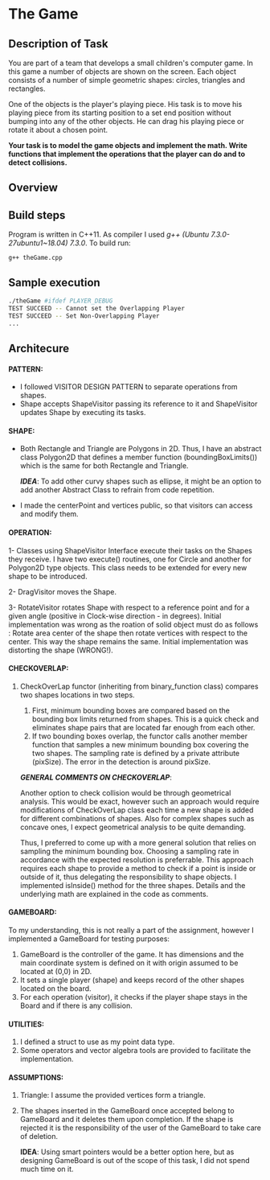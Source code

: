 # The Game

## Description of Task

You are part of a team that develops a small children's computer game. In this game a number of objects are shown on the screen. Each object consists of a number of simple geometric shapes: circles, triangles and rectangles. 

One of the objects is the player's playing piece. His task is to move his playing piece from its starting position to a set end position without bumping into any of the other objects. He can drag his playing piece or rotate it about a chosen point.

__Your task is to model the game objects and implement the math. Write functions that implement the operations that the player can do and to detect collisions.__

## Overview


## Build steps

Program is written in C++11. As compiler I used *g++ (Ubuntu 7.3.0-27ubuntu1~18.04) 7.3.0*. To build run:

```
g++ theGame.cpp
```

## Sample execution

```bash
./theGame #ifdef PLAYER_DEBUG
TEST SUCCEED -- Cannot set the Overlapping Player
TEST SUCCEED -- Set Non-Overlapping Player
...

```

## Architecure


#### PATTERN:
* I followed VISITOR DESIGN PATTERN to separate operations from shapes.
* Shape accepts ShapeVisitor passing its reference to it and ShapeVisitor updates Shape by executing its tasks.

#### SHAPE:
* Both Rectangle and Triangle are Polygons in 2D. Thus, I have an abstract class Polygon2D that defines a member function (boundingBoxLimits()) which is the same for both Rectangle and Triangle.

	___IDEA___: To add other curvy shapes such as ellipse, it might be an option to add another Abstract Class to refrain from code repetition.

* I made the centerPoint and vertices public, so that visitors can access and modify them. 

#### OPERATION:

1- Classes using ShapeVisitor Interface execute their tasks on the Shapes they receive. I have two execute() routines, one for Circle and another for Polygon2D type objects. This class needs to be extended for every new shape to be introduced.

2- DragVisitor moves the Shape.

3- RotateVisitor rotates Shape with respect to a reference point and for a given angle (positive in Clock-wise direction - in degrees). Initial implementation was wrong as the roation of solid object must do as follows : Rotate area center of the shape then rotate vertices with respect to the center. This way the shape remains the same. Initial implementation was distorting the shape (WRONG!).

#### CHECKOVERLAP:

1. CheckOverLap functor (inheriting from binary_function class) compares two shapes locations in two steps. 

	1. First, minimum bounding boxes are compared based on the bounding box limits returned from shapes. This is a quick check and eliminates shape pairs that are located far enough from each other. 
	2. If two bounding boxes overlap, the functor calls another member function that samples a new minimum bounding box covering the two shapes. The sampling rate is defined by a private attribute (pixSize). The error in the detection is around pixSize.
 
	___GENERAL COMMENTS ON CHECKOVERLAP___:

	Another option to check collision would be through geometrical analysis. This would be exact, however such an approach would require modifications of CheckOverLap class each time a new shape is added for different combinations of shapes. Also for complex shapes such as concave ones, I expect geometrical analysis to be quite demanding. 

	Thus, I preferred to come up with a more general solution that relies on sampling the minimum bounding box. Choosing a sampling rate in accordance with the expected resolution is preferrable. This approach requires each shape to provide a method to check if a point is inside or outside of it, thus delegating the responsibility to shape objects. I implemented isInside() method for the three shapes. Details and the underlying math are explained in the code as comments.

#### GAMEBOARD:

To my understanding, this is not really a part of the assignment, however I implemented a GameBoard for testing purposes:

1. GameBoard is the controller of the game. It has dimensions and the main coordinate system is defined on it with origin assumed to be located at (0,0) in 2D.
2. It sets a single player (shape) and keeps record of the other shapes located on the board.
3. For each operation (visitor), it checks if the player shape stays in the Board and if there is any collision.

#### UTILITIES:

1. I defined a struct to use as my point data type.
2. Some operators and vector algebra tools are provided to facilitate the implementation.

#### ASSUMPTIONS:
1. Triangle: I assume the provided vertices form a triangle.
2. The shapes inserted in the GameBoard once accepted belong to GameBoard and it deletes them upon completion. If the shape is rejected it is the responsibility of the user of the GameBoard to take care of deletion. 
 
	__IDEA__: Using smart pointers would be a better option here, but as designing GameBoard is out of the scope of this task, I did not spend much time on it.

